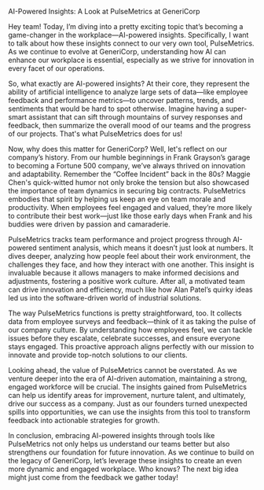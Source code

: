 AI-Powered Insights: A Look at PulseMetrics at GeneriCorp

Hey team! Today, I’m diving into a pretty exciting topic that’s becoming a game-changer in the workplace—AI-powered insights. Specifically, I want to talk about how these insights connect to our very own tool, PulseMetrics. As we continue to evolve at GeneriCorp, understanding how AI can enhance our workplace is essential, especially as we strive for innovation in every facet of our operations.

So, what exactly are AI-powered insights? At their core, they represent the ability of artificial intelligence to analyze large sets of data—like employee feedback and performance metrics—to uncover patterns, trends, and sentiments that would be hard to spot otherwise. Imagine having a super-smart assistant that can sift through mountains of survey responses and feedback, then summarize the overall mood of our teams and the progress of our projects. That's what PulseMetrics does for us!

Now, why does this matter for GeneriCorp? Well, let's reflect on our company’s history. From our humble beginnings in Frank Grayson’s garage to becoming a Fortune 500 company, we’ve always thrived on innovation and adaptability. Remember the “Coffee Incident” back in the 80s? Maggie Chen's quick-witted humor not only broke the tension but also showcased the importance of team dynamics in securing big contracts. PulseMetrics embodies that spirit by helping us keep an eye on team morale and productivity. When employees feel engaged and valued, they’re more likely to contribute their best work—just like those early days when Frank and his buddies were driven by passion and camaraderie.

PulseMetrics tracks team performance and project progress through AI-powered sentiment analysis, which means it doesn’t just look at numbers. It dives deeper, analyzing how people feel about their work environment, the challenges they face, and how they interact with one another. This insight is invaluable because it allows managers to make informed decisions and adjustments, fostering a positive work culture. After all, a motivated team can drive innovation and efficiency, much like how Alan Patel’s quirky ideas led us into the software-driven world of industrial solutions.

The way PulseMetrics functions is pretty straightforward, too. It collects data from employee surveys and feedback—think of it as taking the pulse of our company culture. By understanding how employees feel, we can tackle issues before they escalate, celebrate successes, and ensure everyone stays engaged. This proactive approach aligns perfectly with our mission to innovate and provide top-notch solutions to our clients.

Looking ahead, the value of PulseMetrics cannot be overstated. As we venture deeper into the era of AI-driven automation, maintaining a strong, engaged workforce will be crucial. The insights gained from PulseMetrics can help us identify areas for improvement, nurture talent, and ultimately, drive our success as a company. Just as our founders turned unexpected spills into opportunities, we can use the insights from this tool to transform feedback into actionable strategies for growth.

In conclusion, embracing AI-powered insights through tools like PulseMetrics not only helps us understand our teams better but also strengthens our foundation for future innovation. As we continue to build on the legacy of GeneriCorp, let’s leverage these insights to create an even more dynamic and engaged workplace. Who knows? The next big idea might just come from the feedback we gather today!